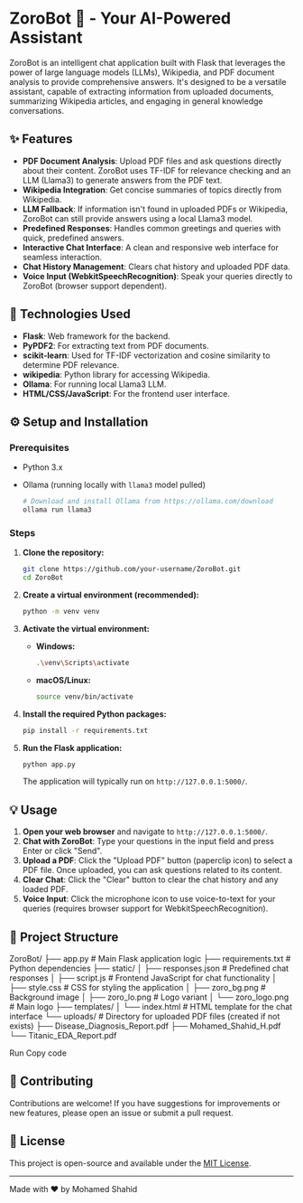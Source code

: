# ZoroBot 🤖 - Your AI-Powered Assistant

ZoroBot is an intelligent chat application built with Flask that leverages the power of large language models (LLMs), Wikipedia, and PDF document analysis to provide comprehensive answers. It's designed to be a versatile assistant, capable of extracting information from uploaded documents, summarizing Wikipedia articles, and engaging in general knowledge conversations.

## ✨ Features

*   **PDF Document Analysis**: Upload PDF files and ask questions directly about their content. ZoroBot uses TF-IDF for relevance checking and an LLM (Llama3) to generate answers from the PDF text.
*   **Wikipedia Integration**: Get concise summaries of topics directly from Wikipedia.
*   **LLM Fallback**: If information isn't found in uploaded PDFs or Wikipedia, ZoroBot can still provide answers using a local Llama3 model.
*   **Predefined Responses**: Handles common greetings and queries with quick, predefined answers.
*   **Interactive Chat Interface**: A clean and responsive web interface for seamless interaction.
*   **Chat History Management**: Clears chat history and uploaded PDF data.
*   **Voice Input (WebkitSpeechRecognition)**: Speak your queries directly to ZoroBot (browser support dependent).

## 🚀 Technologies Used

*   **Flask**: Web framework for the backend.
*   **PyPDF2**: For extracting text from PDF documents.
*   **scikit-learn**: Used for TF-IDF vectorization and cosine similarity to determine PDF relevance.
*   **wikipedia**: Python library for accessing Wikipedia.
*   **Ollama**: For running local Llama3 LLM.
*   **HTML/CSS/JavaScript**: For the frontend user interface.

## ⚙️ Setup and Installation

### Prerequisites

*   Python 3.x
*   Ollama (running locally with `llama3` model pulled)

    ```bash
    # Download and install Ollama from https://ollama.com/download
    ollama run llama3
    ```

### Steps

1.  **Clone the repository:**
    ```bash
    git clone https://github.com/your-username/ZoroBot.git
    cd ZoroBot
    ```

2.  **Create a virtual environment (recommended):**
    ```bash
    python -m venv venv
    ```

3.  **Activate the virtual environment:**
    *   **Windows:**
        ```bash
        .\venv\Scripts\activate
        ```
    *   **macOS/Linux:**
        ```bash
        source venv/bin/activate
        ```

4.  **Install the required Python packages:**
    ```bash
    pip install -r requirements.txt
    ```

5.  **Run the Flask application:**
    ```bash
    python app.py
    ```

    The application will typically run on `http://127.0.0.1:5000/`.

## 💡 Usage

1.  **Open your web browser** and navigate to `http://127.0.0.1:5000/`.
2.  **Chat with ZoroBot**: Type your questions in the input field and press Enter or click "Send".
3.  **Upload a PDF**: Click the "Upload PDF" button (paperclip icon) to select a PDF file. Once uploaded, you can ask questions related to its content.
4.  **Clear Chat**: Click the "Clear" button to clear the chat history and any loaded PDF.
5.  **Voice Input**: Click the microphone icon to use voice-to-text for your queries (requires browser support for WebkitSpeechRecognition).

## 📂 Project Structure
ZoroBot/ ├── app.py # Main Flask application logic ├── requirements.txt # Python dependencies ├── static/ │ ├── responses.json # Predefined chat responses │ ├── script.js # Frontend JavaScript for chat functionality │ ├── style.css # CSS for styling the application │ ├── zoro_bg.png # Background image │ ├── zoro_lo.png # Logo variant │ └── zoro_logo.png # Main logo ├── templates/ │ └── index.html # HTML template for the chat interface └── uploads/ # Directory for uploaded PDF files (created if not exists) ├── Disease_Diagnosis_Report.pdf ├── Mohamed_Shahid_H.pdf └── Titanic_EDA_Report.pdf


Run
Copy code

## 🤝 Contributing

Contributions are welcome! If you have suggestions for improvements or new features, please open an issue or submit a pull request.

## 📄 License

This project is open-source and available under the [MIT License](LICENSE).

---
Made with ❤️ by Mohamed Shahid
